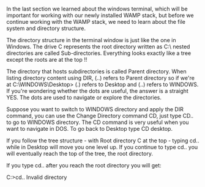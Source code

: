 In the last section we learned about the windows terminal, which will be important for working with our newly installed WAMP stack, but before we continue working with the WAMP stack, we need to learn about the file system and directory structure.

The directory structure in the terminal window is just like the one in Windows.
The drive C represents the root directory written as C:\ nested directories are called Sub-directories.
Everything looks exactly like a tree except the roots are at the top !!

The directory that hosts subdirectories is called Parent directory.
When listing directory content using DIR, (..) refers to Parent directory
so if we're at C:\WINDOWS\Desktop> (.) refers to Desktop and (..) refers
to WINDOWS. If you're wondering whether the dots are useful, the answer is a straight YES.
The dots are used to navigate or explore the directories.

Suppose you want to switch to WINDOWS directory and apply the DIR command, you can use the Change Directory command CD, just type CD.. to go to WINDOWS directory. 
The CD command is very useful when you want to navigate in DOS. To go back to Desktop type CD desktop.

If you follow the tree structure - with Root directory C at the top -
typing cd.. while in Desktop will move you one level up.
If you continue to type cd.. you will eventually reach the top of the tree, the root directory.

If you type cd.. after you reach the root directory you will get:

C:\>cd..
Invalid directory 
